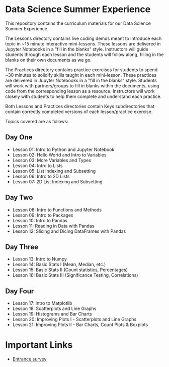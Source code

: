 # Data Science Summer Experience

This repository contains the curriculum materials for our Data Science Summer Experience. 

The Lessons directory contains live coding demos meant to introduce each topic in ~15 minute interactive mini-lessons. These lessons are delivered in Jupyter Notebooks in a "fill in the blanks" style. Instructors will guide students through each lesson and the students will follow along, filling in the blanks on their own documents as we go. 

The Practices directory contains practice exercises for students to spend ~30 minutes to solidify skills taught in each mini-lesson. These practices are delivered in Jupyter Notebooks in a "fill in the blanks" style. Students will work with partners/groups to fill in blanks within the documents, using code from the corresponding lesson as a resource. Instructors will work closely with students to help them complete and understand each practice. 

Both Lessons and Practices directories contain Keys subdirectories that contain correctly completed versions of each lesson/practice exercise.

Topics covered are as follows:
## Day One
  - Lesson 01: Intro to Python and Jupyter Notebook
  - Lesson 02: Hello World and Intro to Variables
  - Lesson 03: More Variables and Types
  - Lesson 04: Intro to Lists
  - Lesson 05: List Indexing and Subsetting
  - Lesson 06: Intro to 2D Lists
  - Lesson 07: 2D List Indexing and Subsetting
  
## Day Two
  - Lesson 08: Intro to Functions and Methods
  - Lesson 09: Intro to Packages
  - Lesson 10: Intro to Pandas
  - Lesson 11: Reading in Data with Pandas
  - Lesson 12: Slicing and Dicing DataFrames with Pandas
  
## Day Three
  - Lesson 13: Intro to Numpy
  - Lesson 14: Basic Stats I (Mean, Median, etc.)
  - Lesson 15: Basic Stats II (Count statistics, Percentages)
  - Lesson 16: Basic Stats III (Significance Testing, Correlations)
  
## Day Four
  - Lesson 17: Intro to Matplotlib
  - Lesson 18: Scatterplots and Line Graphs
  - Lesson 19: Histograms and Bar Charts
  - Lesson 20: Improving Plots I - Scatterplots and Line Graphs
  - Lesson 21: Improving Plots II - Bar Charts, Count Plots & Boxplots

# Important Links
- [Entrance survey](https://forms.gle/gXLj62T7bEMFipdv7)
